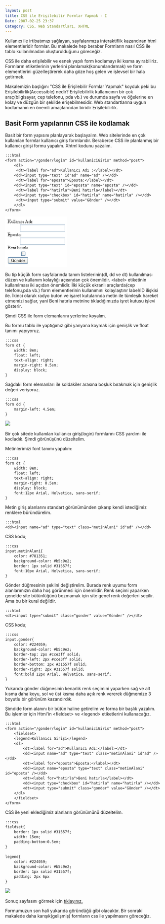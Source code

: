 ```yaml
---
layout: post
title: CSS ile Erişilebilir Formlar Yapmak - I
Date: 2007-02-25 23:37
Category: CSS, Web Standartları, XHTML
---
```


Kullanıcı ile irtibatımızı sağlayan, sayfalarımıza interaktiflik
kazandıran html elementleridir formlar. Bu makalede hep beraber
Formların nasıl CSS ile tablo kullanılmadan oluşturulduğunu göreceğiz.

CSS ile daha erişilebilir ve esnek yapılı form kodlamayı iki kısma
ayırabiliriz. Formların etiketlerinin yerlerini
planlamak(konumlandırmak) ve form elementlerini güzelleştirerek daha
göze hoş gelen ve işlevsel bir hala getirmek.

Makalemizin başlığını "CSS ile Erişilebilir Formlar Yapmak" koyduk peki
bu Erişilebilirlik(Accessible) nedir? Erişilebilirlik kullanıcının bir
çok araç(bilgisayar, cep telefonu, pda vb.) ve durumda sayfa ve
öğelerine en kolay ve düzgün bir şekilde erişebilmesidir. Web
standartlarına uygun kodlamanın en önemli amaçlarından biridir
Erişilebilirlik.

## Basit Form yapılarının CSS ile kodlamak

Basit bir form yapısını planlayarak başlayalım. Web sitelerinde en çok
kullanılan formlar kullanıcı giriş formlarıdır. Beraberce CSS ile
planlanmış bir kullanıcı girişi formu yapalım. Xhtml kodunu yazalım.

	:::html
	<form action="/gonder/login" id="kullaniciGiris" method="post">
	    <dl>
	     <dt><label for="ad">Kullanıcı Adı :</label></dt>
	    <dd><input type="text" id"ad" name="ad" /></dd>
	     <dt><label for="eposta">Eposta:</label></dt>
	    <dd><input type="text" id="eposta" name="eposta" /></dd>
	     <dt><label for="hatirla">Beni hatırla</label></dt>
	    <dd><input type="checkbox" id="hatirla" name="hatirla" /></dd>
	     <dt><input type="submit" value="Gönder" /></dt>
	    </dl>
	</form>

![Login Ekranının Firefox Ekran görüntüsü](/images/loginform1.gif)

Bu tip küçük form sayfalarında tanım listelerinin(dl, dd ve dt) kullanılması düzen ve kullanım kolaylığı açısından çok önemlidir.
<label\> etiketinin kullanılması iki açıdan önemlidir. İlki küçük ekranlı
araçlarda(cep telefonu,pda vb.) form elementlerinin kullanımını
kolaylaştırır label/ID ilişkisi ile. İkinci olarak radyo buton ve işaret
kutularında metin ile tümleşik hareket etmemizi sağlar, yani Beni
hatırla metnine tıkladığımızda işret kutusu işlevi gösterir.

Şimdi CSS ile form elemanlarını yerlerine koyalım.

Bu formu tablo ile yaptığımız gibi yanyana koymak için genişlik ve float
tanımı yapıyoruz.

	:::css
	form dt {
	    width: 8em;
	    float: left;
	    text-align: right;
	    margin-right: 0.5em;
	    display: block;
	}

Sağdaki form elemanları ile soldakiler arasına boşluk bırakmak için
genişlik değeri veriyoruz.

	:::css
	form dd {
	    margin-left: 4.5em;
	}


![][100]

Bir çok sitede kullanılan kullanıcı giriş(login) formlarını CSS yardımı
ile kodladık. Şimdi görünüşünü düzeltelim.

Metinlerimizi font tanımı yapalım:

	:::css
	form dt {
	    width: 8em;
	    float: left;
	    text-align: right;
	    margin-right: 0.5em;
	    display: block;
	    font:12px Arial, Helvetica, sans-serif;
	}

Metin giriş alanlarını standart görünümünden çıkarıp kendi istediğimiz
renklere büründürelim.

	:::html
	<dd><input name="ad" type="text" class="metinAlani" id"ad" /></dd>

CSS kodu;

	:::css
	input.metinAlani{
	    color: #781351;
	    background-color: #b5c9e2;
	    border: 1px solid #31557f;
	    font:10px Arial, Helvetica, sans-serif;
	}

Gönder düğmesinin şeklini değiştirelim. Burada renk uyumu form
alanlarımızın daha hoş görünmesi için önemlidir. Renk seçimi yaparken
genelde site bütünlüğünü bozmamak için site genel renk değerleri
seçilir. Ama bu bir kural değildir.

	:::html
	<dt><input type="submit" class="gonder" value="Gönder" /></dt>

CSS kodu;

	:::css
	input.gonder{
		color: #224059;
	    background-color: #b5c9e2;
	    border-top: 2px #cce3ff solid;
	    border-left: 2px #cce3ff solid;
	    border-bottom: 2px #31557f solid;
	    border-right: 2px #31557f solid;
	    font:bold 12px Arial, Helvetica, sans-serif;
	}

Yukarıda gönder düğmesinin kenarlık renk seçimini yaparken sağ ve alt
kısma daha koyu, sol ve üst kısma daha açık renk vererek düğmemize 3
boyutlu bir görünüm kazandırdık.

Şimdide form alanını bir bütün haline getirelim ve forma bir başlık
yazalım. Bu işlemler için Html'in <fieldset\> ve <legend\> etiketlerini kullanacağız.

	:::html
	<form action="/gonder/login" id="kullaniciGiris" method="post">
		<fieldset>
		<legend>Kullanıcı Girişi</legend>
		<dl>
			<dt><label for="ad">Kullanıcı Adı:</label></dt>
			<dd><input name="ad" type="text" class="metinAlani" id"ad" /></dd>
			<dt><label for="eposta">Eposta:</label></dt>
			<dd><input name="eposta" type="text" class="metinAlani" id="eposta" /></dd>
			<dt><label for="hatirla">Beni hatırla</label></dt>
			<dd><input type="checkbox" id="hatirla" name="hatirla" /></dd>
			<dt><input type="submit" class="gonder" value="Gönder" /></dt>
		</dl>
		</fieldset>
	</form>

CSS ile yeni eklediğimiz alanların görünümünü düzeltelim.

	:::css
	fieldset{
	    border: 1px solid #31557f;
	    width: 15em;
	    padding-bottom:0.5em;
	}

	legend{
	    color: #224059;
	    background-color: #b5c9e2;
	    border: 1px solid #31557f;
	    padding: 2px 6px
	}

![][1]

Sonuç sayfasını görmek için [tıklayınız.][]

Formumuzun son hali yukarıda göründüğü gibi olacaktır. Bir sonraki
makalede daha karışık(gelişmiş) formların css ile yapılmasını göreceğiz.

  [100]: /images/loginform3.gif
  [1]: /images/loginform4.gif
  [tıklayınız.]: /dokumanlar/css_ile_form.html

